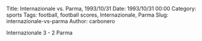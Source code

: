 Title: Internazionale vs. Parma, 1993/10/31
Date: 1993/10/31 00:00
Category: sports
Tags: football, football scores, Internazionale, Parma
Slug: internazionale-vs-parma
Author: carbonero


Internazionale 3 - 2 Parma
